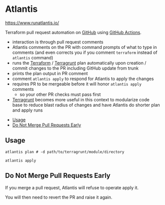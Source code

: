 # Atlantis

https://www.runatlantis.io/

Terraform pull request automation on [GitHub](github.md) using [GitHub Actions](github-actions.md).

- interaction is through pull request comments
- Atlantis comments on the PR with command prompts of what to type in comments
  (and even corrects you if you comment `terraform` instead of `atlantis` command)
- runs the [Terraform](terraform.md) / [Terragrunt](terragrunt.md) plan automatically upon creation / commit changes to
  the PR including GitHub update from trunk
- prints the plan output in PR comment
- comment `atlantis apply` to respond for Atlantis to apply the changes
- requires PR to be mergeable before it will honor `atlantis apply` comments
  - so your other PR checks must pass first
- [Terragrunt](terragrunt.md) becomes more useful in this context to modularize code base to reduce blast radius of
  changes and have Atlantis do shorter plan and apply runs

<!-- INDEX_START -->

- [Usage](#usage)
- [Do Not Merge Pull Requests Early](#do-not-merge-pull-requests-early)

<!-- INDEX_END -->

## Usage

```shell
atlantis plan # -d path/to/terragrunt/module/directory
```

```shell
atlantis apply
```

## Do Not Merge Pull Requests Early

If you merge a pull request, Atlantis will refuse to operate apply it.

You will then need to revert the PR and raise it again.
